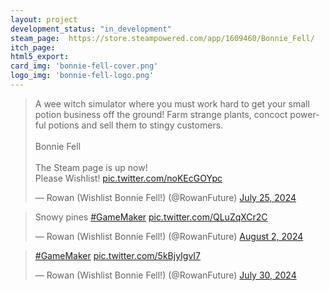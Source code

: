 ```yaml
---
layout: project
development_status: "in_development"
steam_page:  https://store.steampowered.com/app/1609460/Bonnie_Fell/
itch_page: 
html5_export:
card_img: 'bonnie-fell-cover.png'
logo_img: 'bonnie-fell-logo.png'
---
```


<blockquote class="twitter-tweet"><p lang="en" dir="ltr">A wee witch simulator where you must work hard to get your small potion business off the ground! Farm strange plants, concoct powerful potions and sell them to stingy customers.<br><br>Bonnie Fell<br><br>The Steam page is up now!<br>Please Wishlist! <a href="https://t.co/noKEcGOYpc">pic.twitter.com/noKEcGOYpc</a></p>&mdash; Rowan (Wishlist Bonnie Fell!) (@RowanFuture) <a href="https://twitter.com/RowanFuture/status/1816604867487551642?ref_src=twsrc%5Etfw">July 25, 2024</a></blockquote> <script async src="https://platform.twitter.com/widgets.js" charset="utf-8"></script>

<blockquote class="twitter-tweet" data-media-max-width="560"><p lang="en" dir="ltr">Snowy pines <a href="https://twitter.com/hashtag/GameMaker?src=hash&amp;ref_src=twsrc%5Etfw">#GameMaker</a> <a href="https://t.co/QLuZqXCr2C">pic.twitter.com/QLuZqXCr2C</a></p>&mdash; Rowan (Wishlist Bonnie Fell!) (@RowanFuture) <a href="https://twitter.com/RowanFuture/status/1819500171480162531?ref_src=twsrc%5Etfw">August 2, 2024</a></blockquote> <script async src="https://platform.twitter.com/widgets.js" charset="utf-8"></script>

<blockquote class="twitter-tweet" data-media-max-width="560"><p lang="qme" dir="ltr"><a href="https://twitter.com/hashtag/GameMaker?src=hash&amp;ref_src=twsrc%5Etfw">#GameMaker</a> <a href="https://t.co/5kBjyIgvI7">pic.twitter.com/5kBjyIgvI7</a></p>&mdash; Rowan (Wishlist Bonnie Fell!) (@RowanFuture) <a href="https://twitter.com/RowanFuture/status/1818091997321670813?ref_src=twsrc%5Etfw">July 30, 2024</a></blockquote> <script async src="https://platform.twitter.com/widgets.js" charset="utf-8"></script>